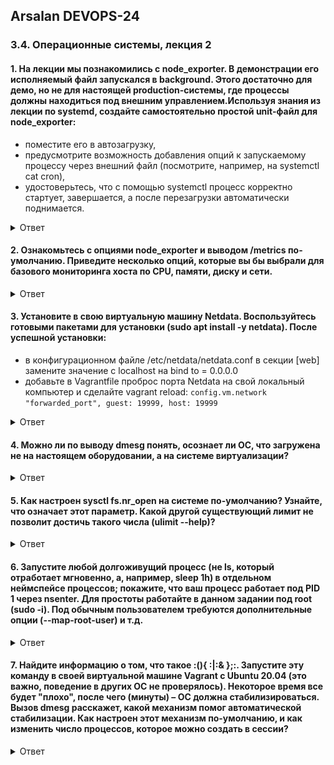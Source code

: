 ## Arsalan DEVOPS-24
### 3.4. Операционные системы, лекция 2

#### 1. На лекции мы познакомились с node_exporter. В демонстрации его исполняемый файл запускался в background. Этого достаточно для демо, но не для настоящей production-системы, где процессы должны находиться под внешним управлением.Используя знания из лекции по systemd, создайте самостоятельно простой unit-файл для node_exporter:

   * поместите его в автозагрузку,
   * предусмотрите возможность добавления опций к запускаемому процессу через внешний файл (посмотрите, например, на systemctl cat cron),
   * удостоверьтесь, что с помощью systemctl процесс корректно стартует, завершается, а после перезагрузки автоматически поднимается.

<details>
<summary>Ответ</summary>

![](dir34/3.4.1_1.png)<br>
![](dir34/3.4.1_2.png)<br>
![](dir34/3.4.1_3.png)<br>

</details>

#### 2. Ознакомьтесь с опциями node_exporter и выводом /metrics по-умолчанию. Приведите несколько опций, которые вы бы выбрали для базового мониторинга хоста по CPU, памяти, диску и сети.

<details>
<summary>Ответ</summary>

![](dir34/3.4.2.png)
```
Для основных задач я выбрал бы эти:  
* collector.meminfo - Статистика памяти.
* collector.loadavg - Выводит среднюю нагрузку.
* collector.filesystem - Предоставляет статистику файловой системы, такую как используемое дисковое пространство.
* collector.diskstats - Выводит статистику ввода/вывода.
* collector.cpu - Выводит статистику процессора
* collector.cpufreq - Выводит статистику частоты процессора
* collector.os - Выводит различную информацию о ОС (Наименование хоста, версию )
* collector.netstat - выводит статистика сети
```
</details>

#### 3. Установите в свою виртуальную машину Netdata. Воспользуйтесь готовыми пакетами для установки (sudo apt install -y netdata). После успешной установки:
* в конфигурационном файле /etc/netdata/netdata.conf в секции [web] замените значение с localhost на bind to = 0.0.0.0
* добавьте в Vagrantfile проброс порта Netdata на свой локальный компьютер и сделайте vagrant reload:
`config.vm.network "forwarded_port", guest: 19999, host: 19999`
<details>
<summary>Ответ</summary>

![](dir34/3.4.3_1.png)
![](dir34/3.4.3_2.png)
![](dir34/3.4.3_3.png)

</details>

#### 4. Можно ли по выводу dmesg понять, осознает ли ОС, что загружена не на настоящем оборудовании, а на системе виртуализации?

<details>
<summary>Ответ</summary>

![](dir34/3.4.4.png)

</details>

#### 5. Как настроен sysctl fs.nr_open на системе по-умолчанию? Узнайте, что означает этот параметр. Какой другой существующий лимит не позволит достичь такого числа (ulimit --help)?

<details>
<summary>Ответ</summary>

![](dir34/3.4.5_1.png)
![](dir34/3.4.5_2.png)

`Это обозначает максимальное количество файловых дескрипторов, которые может выделить процесс. Значение по умолчанию равно 1024 * 1024 (1048576)`

![](dir34/3.4.5_3.png)
![](dir34/3.4.5_4.png)

</details>

#### 6. Запустите любой долгоживущий процесс (не ls, который отработает мгновенно, а, например, sleep 1h) в отдельном неймспейсе процессов; покажите, что ваш процесс работает под PID 1 через nsenter. Для простоты работайте в данном задании под root (sudo -i). Под обычным пользователем требуются дополнительные опции (--map-root-user) и т.д.

<details>
<summary>Ответ</summary>

![](dir34/3.4.6.png)

</details>

#### 7. Найдите информацию о том, что такое :(){ :|:& };:. Запустите эту команду в своей виртуальной машине Vagrant с Ubuntu 20.04 (это важно, поведение в других ОС не проверялось). Некоторое время все будет "плохо", после чего (минуты) – ОС должна стабилизироваться. Вызов dmesg расскажет, какой механизм помог автоматической стабилизации. Как настроен этот механизм по-умолчанию, и как изменить число процессов, которое можно создать в сессии?

<details>
<summary>Ответ</summary>

![](dir34/3.4.7.png)

`s`

</details>